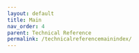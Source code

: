 ```yaml
---
layout: default
title: Main
nav_order: 4
parent: Technical Reference
permalink: /technicalreferencemainindex/
---
```



